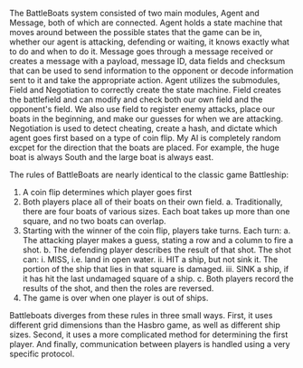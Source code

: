 The BattleBoats system consisted of two main modules, Agent and Message, both of which are connected. Agent holds a state machine that moves around between the possible states that the game can be in, whether our agent is attacking, defending or waiting, it knows exactly what to do and when to do it. Message goes through a message received or creates a message with a payload, message ID, data fields and checksum that can be used to send information to the opponent or decode information sent to it and take the appropriate action. Agent utilizes the submodules, Field and Negotiation to correctly create the state machine. Field creates the battlefield and can modify and check both our own field and the opponent's field. We also use field to register enemy attacks, place our boats in the beginning, and make our guesses for when we are attacking. Negotiation is used to detect cheating, create a hash, and dictate which agent goes first based on a type of coin flip. My AI is completely random excpet for the direction that the boats are placed. For example, the huge boat is always South and the large boat is always east.

The rules of BattleBoats are nearly identical to the classic game Battleship: 
  1. A coin flip determines which player goes first 
  2. Both players place all of their boats on their own field. 
    a. Traditionally, there are four boats of various sizes.  Each boat takes up more 
      than one square, and no two boats can overlap. 
  3. Starting with the winner of the coin flip, players take turns.  Each turn: 
    a. The attacking player makes a guess, stating a row and a column to fire a shot. 
    b. The defending player describes the result of that shot.  The shot can: 
      i. MISS, i.e. land in open water. 
      ii. HIT a ship, but not sink it.  The portion of the ship that lies in that square 
        is damaged. 
      iii. SINK a ship, if it has hit the last undamaged square of a ship. 
    c. Both players record the results of the shot, and then the roles are reversed. 
  4. The game is over when one player is out of ships. 

Battleboats diverges from these rules in three small ways.  First, it uses different grid dimensions 
than the Hasbro game, as well as different ship sizes.  Second, it uses a more complicated 
method for determining the first player.  And finally, communication between players is handled 
using a very specific protocol. 
